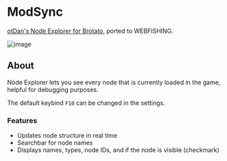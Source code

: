 # ModSync

[otDan's Node Explorer for Brotato](https://github.com/otDan/Godot-GodotExplorer/tree/master), ported to WEBFISHING.

![image]()

## About

Node Explorer lets you see every node that is currently loaded in the game, helpful for debugging purposes.

The default keybind `F10` can be changed in the settings.

### Features

* Updates node structure in real time
* Searchbar for node names
* Displays names, types, node IDs, and if the node is visible (checkmark)